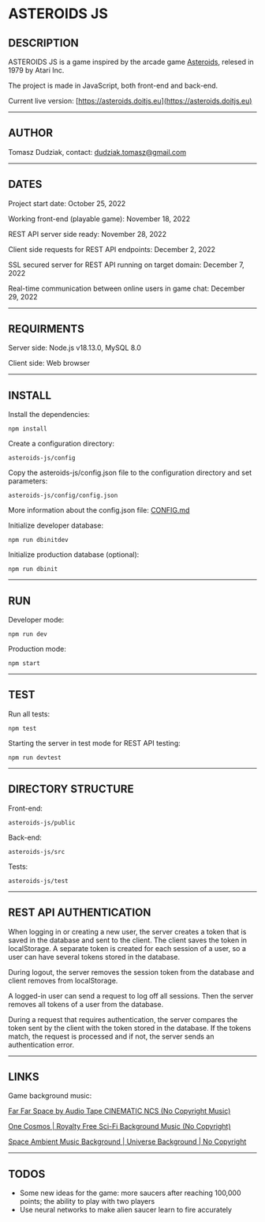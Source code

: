 # ASTEROIDS JS

## DESCRIPTION

ASTEROIDS JS is a game inspired by the arcade game [Asteroids](https://en.wikipedia.org/wiki/Asteroids_(video_game)), relesed in 1979 by Atari Inc.

The project is made in JavaScript, both front-end and back-end.

Current live version: [https://asteroids.doitjs.eu](https://asteroids.doitjs.eu)

---

## AUTHOR

Tomasz Dudziak, contact: dudziak.tomasz@gmail.com

---

## DATES

Project start date: October 25, 2022

Working front-end (playable game): November 18, 2022

REST API server side ready: November 28, 2022

Client side requests for REST API endpoints: December 2, 2022

SSL secured server for REST API running on target domain: December 7, 2022

Real-time communication between online users in game chat: December 29, 2022

---

## REQUIRMENTS

Server side: Node.js v18.13.0, MySQL 8.0

Client side: Web browser

---

## INSTALL

Install the dependencies:

    npm install

Create a configuration directory:

    asteroids-js/config

Copy the asteroids-js/config.json file to the configuration directory and set parameters:

    asteroids-js/config/config.json

More information about the config.json file: [CONFIG.md](CONFIG.md)

Initialize developer database:

    npm run dbinitdev

Initialize production database (optional):

    npm run dbinit
    
---

## RUN

Developer mode:

    npm run dev

Production mode:

    npm start

---

## TEST

Run all tests:

    npm test

Starting the server in test mode for REST API testing:

    npm run devtest
    
---

## DIRECTORY STRUCTURE

Front-end:

    asteroids-js/public

Back-end:

    asteroids-js/src

Tests:

    asteroids-js/test

---

## REST API AUTHENTICATION

When logging in or creating a new user, the server creates a token that is saved in the database and sent to the client. The client saves the token in localStorage. A separate token is created for each session of a user, so a user can have several tokens stored in the database.

During logout, the server removes the session token from the database and client removes from localStorage.

A logged-in user can send a request to log off all sessions. Then the server removes all tokens of a user from the database.

During a request that requires authentication, the server compares the token sent by the client with the token stored in the database. If the tokens match, the request is processed and if not, the server sends an authentication error.

---

## LINKS

Game background music:

[Far Far Space by Audio Tape CINEMATIC NCS (No Copyright Music)](https://www.youtube.com/watch?v=egE7dPevJ_w)

[One Cosmos | Royalty Free Sci-Fi Background Music (No Copyright)](https://www.youtube.com/watch?v=25LEeXuHclc)

[Space Ambient Music Background | Universe Background | No Copyright](https://www.youtube.com/watch?v=2m6m3lTHOe4)

---

## TODOS

- Some new ideas for the game: more saucers after reaching 100,000 points; the ability to play with two players
- Use neural networks to make alien saucer learn to fire accurately
